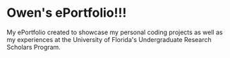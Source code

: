 # Owen's ePortfolio!!!

My ePortfolio created to showcase my personal coding projects as well as my experiences at the University of Florida's Undergraduate Research Scholars Program.

